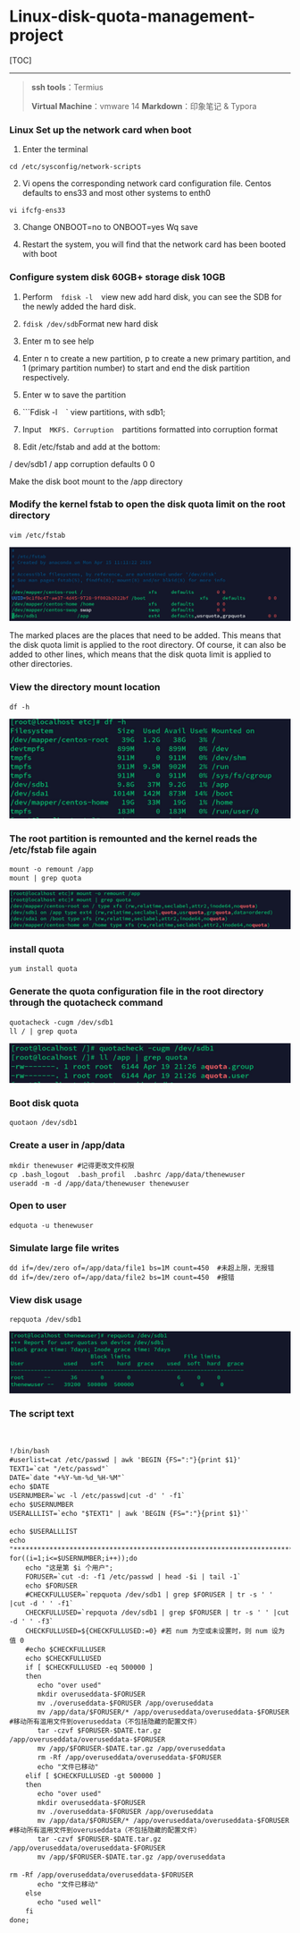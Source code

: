 # Linux-disk-quota-management-project
[TOC]
***
>**ssh tools**：Termius
>
>**Virtual Machine**：vmware 14
>**Markdown**：印象笔记 & Typora

### Linux Set up the network card when boot
1. Enter the terminal
```
cd /etc/sysconfig/network-scripts
```
2. Vi opens the corresponding network card configuration file. Centos defaults to ens33 and most other systems to enth0
```
vi ifcfg-ens33
```
3. Change ONBOOT=no     to     ONBOOT=yes  Wq save

4. Restart the system, you will find that the network card has been booted with boot

### Configure system disk 60GB+ storage disk 10GB
1. Perform ` ` ` fdisk -l ` ` ` view new add hard disk, you can see the SDB for the newly added the hard disk.

2. ```fdisk /dev/sdb```Format new hard disk

3. Enter m to see help

4. Enter n to create a new partition, p to create a new primary partition, and 1 (primary partition number) to start and end the disk partition respectively.

5. Enter w to save the partition

6. ```Fdisk -l ` ` ` view partitions, with sdb1;

7. Input ` ` ` MKFS. Corruption ` ` ` partitions formatted into corruption format

8. Edit /etc/fstab and add at the bottom:

  / dev/sdb1 / app corruption defaults 0 0

  Make the disk boot mount to the /app directory

### Modify the kernel fstab to open the disk quota limit on the root directory
```
vim /etc/fstab 
```
![image](1.jpg)

The marked places are the places that need to be added. This means that the disk quota limit is applied to the root directory. Of course, it can also be added to other lines, which means that the disk quota limit is applied to other directories.

### View the directory mount location
```
df -h
```
![image](2.jpg)

### The root partition is remounted and the kernel reads the /etc/fstab file again
```
mount -o remount /app
mount | grep quota
```
![image](3.jpg)

### install quota
```
yum install quota
```

### Generate the quota configuration file in the root directory through the quotacheck command
```
quotacheck -cugm /dev/sdb1
ll / | grep quota
```
![image](4.jpg)

### Boot disk quota
```
quotaon /dev/sdb1
```

### Create a user in /app/data
```
mkdir thenewuser #记得更改文件权限
cp .bash_logout  .bash_profil  .bashrc /app/data/thenewuser
useradd -m -d /app/data/thenewuser thenewuser
```

### Open to user
```
edquota -u thenewuser
```

### Simulate large file writes
```
dd if=/dev/zero of=/app/data/file1 bs=1M count=450  #未超上限，无报错
dd if=/dev/zero of=/app/data/file2 bs=1M count=450  #报错
```


### View disk usage
```
repquota /dev/sdb1
```
![image](5.jpg)

### The script text
```


!/bin/bash
#userlist=cat /etc/passwd | awk 'BEGIN {FS=":"}{print $1}'
TEXT1=`cat "/etc/passwd"`
DATE=`date "+%Y-%m-%d_%H-%M"`
echo $DATE
USERNUMBER=`wc -l /etc/passwd|cut -d' ' -f1`
echo $USERNUMBER
USERALLLIST=`echo "$TEXT1" | awk 'BEGIN {FS=":"}{print $1}'`

echo $USERALLLIST
echo "********************************************************************************************************"
for((i=1;i<=$USERNUMBER;i++));do
    echo "这是第 $i 个用户";
    FORUSER=`cut -d: -f1 /etc/passwd | head -$i | tail -1`
    echo $FORUSER
    #CHECKFULLUSER=`repquota /dev/sdb1 | grep $FORUSER | tr -s ' ' |cut -d ' ' -f1`
    CHECKFULLUSED=`repquota /dev/sdb1 | grep $FORUSER | tr -s ' ' |cut -d ' ' -f3`
    CHECKFULLUSED=${CHECKFULLUSED:=0} #若 num 为空或未设置时，则 num 设为值 0
    #echo $CHECKFULLUSER
    echo $CHECKFULLUSED
    if [ $CHECKFULLUSED -eq 500000 ]
    then
       echo "over used"
       mkdir overuseddata-$FORUSER
       mv ./overuseddata-$FORUSER /app/overuseddata
       mv /app/data/$FORUSER/* /app/overuseddata/overuseddata-$FORUSER  #移动所有滥用文件到overuseddata（不包括隐藏的配置文件）
       tar -czvf $FORUSER-$DATE.tar.gz /app/overuseddata/overuseddata-$FORUSER
       mv /app/$FORUSER-$DATE.tar.gz /app/overuseddata
       rm -Rf /app/overuseddata/overuseddata-$FORUSER
       echo "文件已移动"    
    elif [ $CHECKFULLUSED -gt 500000 ]
    then
       echo "over used"
       mkdir overuseddata-$FORUSER
       mv ./overuseddata-$FORUSER /app/overuseddata
       mv /app/data/$FORUSER/* /app/overuseddata/overuseddata-$FORUSER  #移动所有滥用文件到overuseddata（不包括隐藏的配置文件）
       tar -czvf $FORUSER-$DATE.tar.gz /app/overuseddata/overuseddata-$FORUSER
       mv /app/$FORUSER-$DATE.tar.gz /app/overuseddata
       
rm -Rf /app/overuseddata/overuseddata-$FORUSER
       echo "文件已移动" 
    else
       echo "used well"
    fi
done;
```